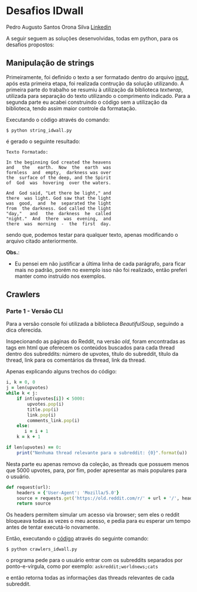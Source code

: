 # Desafios IDwall

Pedro Augusto Santos Orona Silva [Linkedin](https://www.linkedin.com/in/pedro-augusto-santos-orona-silva-476950122/)

A seguir seguem as soluções desenvolvidas, todas em python, para os desafios propostos:

## Manipulação de strings
Primeiramente, foi definido o texto a ser formatado dentro do arquivo [input](https://github.com/PedroOrona/desafios/blob/master/strings/input.txt), após esta primeira etapa, foi realizada contrução da solução utilizando. A primeira parte do trabalho se resumiu à utilização da biblioteca *textwrap*, utilizada para separação do texto utilizando o comprimento indicado. Para a segunda parte eu acabei construindo o código sem a utilização da biblioteca, tendo assim maior controle da formatação. 

Executando o código através do comando:

`$ python string_idwall.py`

é gerado o seguinte resultado:
```
Texto Formatado:

In the beginning God created the heavens
and   the   earth.  Now  the  earth  was
formless  and  empty,  darkness was over
the  surface of the deep, and the Spirit
of  God  was  hovering  over the waters.

And  God said, "Let there be light," and
there  was light. God saw that the light
was  good,  and  he  separated the light
from  the darkness. God called the light
"day,"   and   the  darkness  he  called
"night."  And  there  was  evening,  and
there  was  morning  -  the  first  day.
```

sendo que, podemos testar para qualquer texto, apenas modificando o arquivo citado anteriormente.

**Obs.**:
- Eu pensei em não justificar a última linha de cada parágrafo, para ficar mais no padrão, porém no exemplo isso não foi realizado, então preferi manter como instruído nos exemplos.

## Crawlers

### Parte 1 - Versão CLI

Para a versão console foi utilizada a biblioteca *BeautifulSoup*, seguindo a dica oferecida.

Inspecionando as páginas do Reddit, na versão *old*, foram encontradas as tags em html que oferecem os conteúdos buscados para cada thread dentro dos subreddits: número de upvotes, título do subreddit, título da thread, link para os comentários da thread, link da thread.

Apenas explicando alguns trechos do código:
```ruby
i, k = 0, 0
j = len(upvotes)        
while k < j:
    if int(upvotes[i]) < 5000:
        upvotes.pop(i)
        title.pop(i)
        link.pop(i)
        comments_link.pop(i)
    else:
       i = i + 1 
    k = k + 1    

if len(upvotes) == 0:
    print("Nenhuma thread relevante para o subreddit: {0}".format(u))
```
Nesta parte eu apenas removo da coleção, as threads que possuem menos que 5000 upvotes, para, por fim, poder apresentar as mais populares para o usuário.

```ruby
def request(url):
    headers = {'User-Agent': 'Mozilla/5.0'}
    source = requests.get('https://old.reddit.com/r/' + url + '/', headers=headers)
    return source
```

Os headers permitem simular um acesso via browser; sem eles o reddit bloqueava todas as vezes o meu acesso, e pedia para eu esperar um tempo antes de tentar executá-lo novamente.

Então, executando o [código](https://github.com/PedroOrona/desafios/blob/master/crawlers/crawlers_idwall.py) através do seguinte comando:

`$ python crawlers_idwall.py`

o programa pede para o usuário entrar com os subreddits separados por ponto-e-vírgula, como por exemplo:
`askreddit;worldnews;cats`

e então retorna todas as informações das threads relevantes de cada subreddit.




